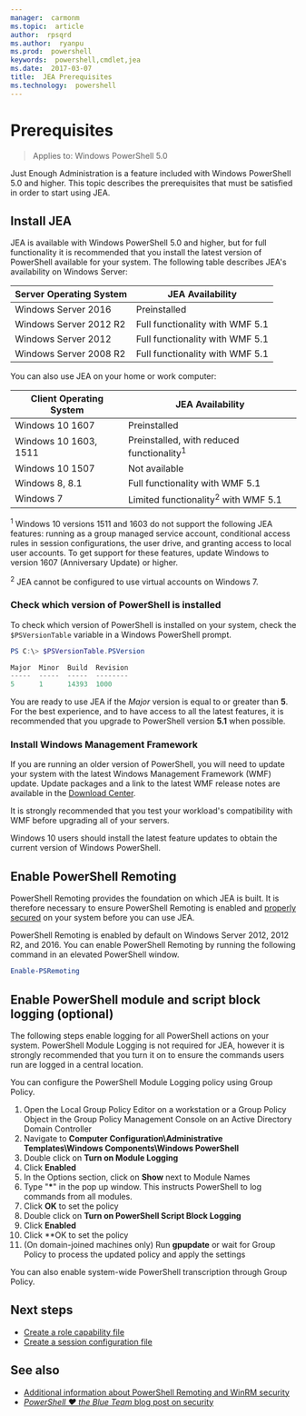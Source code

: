 ```yaml
---
manager:  carmonm
ms.topic:  article
author:  rpsqrd
ms.author:  ryanpu
ms.prod:  powershell
keywords:  powershell,cmdlet,jea
ms.date:  2017-03-07
title:  JEA Prerequisites
ms.technology:  powershell
---
```


# Prerequisites

> Applies to: Windows PowerShell 5.0

Just Enough Administration is a feature included with Windows PowerShell 5.0 and higher.
This topic describes the prerequisites that must be satisfied in order to start using JEA.

## Install JEA

JEA is available with Windows PowerShell 5.0 and higher, but for full functionality it is recommended that you install the latest version of PowerShell available for your system.
The following table describes JEA's availability on Windows Server:

Server Operating System   | JEA Availability
--------------------------|--------------------------------
Windows Server 2016       | Preinstalled
Windows Server 2012 R2    | Full functionality with WMF 5.1
Windows Server 2012       | Full functionality with WMF 5.1
Windows Server 2008 R2    | Full functionality with WMF 5.1

You can also use JEA on your home or work computer:

Client Operating System   | JEA Availability
--------------------------|-----------------------------------------------------
Windows 10 1607           | Preinstalled
Windows 10 1603, 1511     | Preinstalled, with reduced functionality<sup>1</sup>
Windows 10 1507           | Not available
Windows 8, 8.1            | Full functionality with WMF 5.1
Windows 7                 | Limited functionality<sup>2</sup> with WMF 5.1

<sup>1</sup> Windows 10 versions 1511 and 1603 do not support the following JEA features: running as a group managed service account, conditional access rules in session configurations, the user drive, and granting access to local user accounts.
To get support for these features, update Windows to version 1607 (Anniversary Update) or higher.

<sup>2</sup> JEA cannot be configured to use virtual accounts on Windows 7.

### Check which version of PowerShell is installed

To check which version of PowerShell is installed on your system, check the `$PSVersionTable` variable in a Windows PowerShell prompt.

```powershell
PS C:\> $PSVersionTable.PSVersion

Major  Minor  Build  Revision
-----  -----  -----  --------
5      1      14393  1000
```

You are ready to use JEA if the *Major* version is equal to or greater than **5**.
For the best experience, and to have access to all the latest features, it is recommended that you upgrade to PowerShell version **5.1** when possible.

### Install Windows Management Framework

If you are running an older version of PowerShell, you will need to update your system with the latest Windows Management Framework (WMF) update.
Update packages and a link to the latest WMF release notes are available in the [Download Center](https://aka.ms/WMF5).

It is strongly recommended that you test your workload's compatibility with WMF before upgrading all of your servers.

Windows 10 users should install the latest feature updates to obtain the current version of Windows PowerShell.

## Enable PowerShell Remoting

PowerShell Remoting provides the foundation on which JEA is built.
It is therefore necessary to ensure PowerShell Remoting is enabled and [properly secured](https://msdn.microsoft.com/en-us/powershell/scripting/setup/winrmsecurity) on your system before you can use JEA.

PowerShell Remoting is enabled by default on Windows Server 2012, 2012 R2, and 2016.
You can enable PowerShell Remoting by running the following command in an elevated PowerShell window.

```powershell
Enable-PSRemoting
```

## Enable PowerShell module and script block logging (optional)

The following steps enable logging for all PowerShell actions on your system.
PowerShell Module Logging is not required for JEA, however it is strongly recommended that you turn it on to ensure the commands users run are logged in a central location.

You can configure the PowerShell Module Logging policy using Group Policy.

1. Open the Local Group Policy Editor on a workstation or a Group Policy Object in the Group Policy Management Console on an Active Directory Domain Controller
2. Navigate to **Computer Configuration\\Administrative Templates\\Windows Components\\Windows PowerShell**
3. Double click on **Turn on Module Logging**
4. Click **Enabled**
5. In the Options section, click on **Show** next to Module Names
6. Type "**\***" in the pop up window. This instructs PowerShell to log commands from all modules.
7. Click **OK** to set the policy
8. Double click on **Turn on PowerShell Script Block Logging**
9. Click **Enabled**
10. Click **OK to set the policy
11. (On domain-joined machines only) Run **gpupdate** or wait for Group Policy to process the updated policy and apply the settings

You can also enable system-wide PowerShell transcription through Group Policy.

## Next steps

- [Create a role capability file](role-capabilities.md)
- [Create a session configuration file](session-configurations.md)

## See also

- [Additional information about PowerShell Remoting and WinRM security](https://msdn.microsoft.com/en-us/powershell/scripting/setup/winrmsecurity)
- [*PowerShell ♥ the Blue Team* blog post on security](https://blogs.msdn.microsoft.com/powershell/2015/06/09/powershell-the-blue-team/)